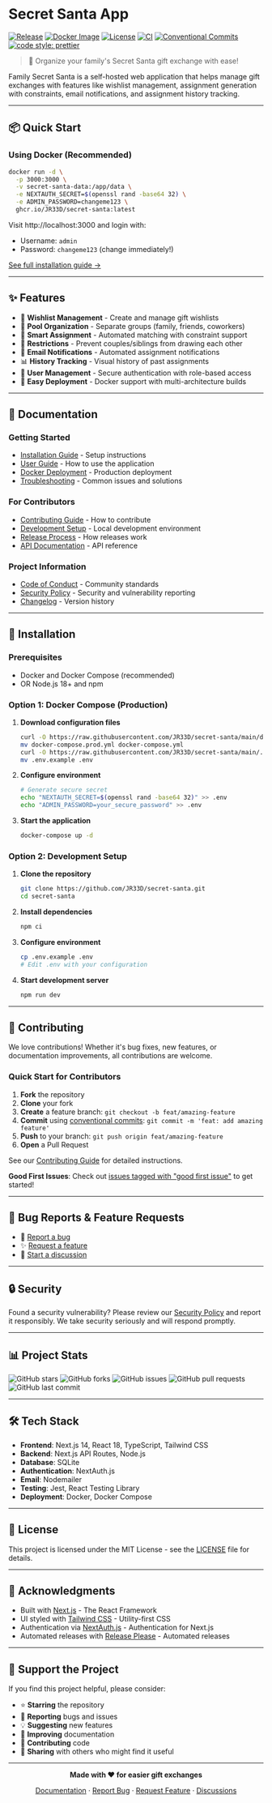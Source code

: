 # Secret Santa App

[![Release](https://img.shields.io/github/v/release/JR33D/secret-santa?include_prereleases&sort=semver)](https://github.com/JR33D/secret-santa/releases)
[![Docker Image](https://img.shields.io/badge/docker-ghcr.io-blue)](https://github.com/JR33D/secret-santa/pkgs/container/secret-santa)
[![License](https://img.shields.io/github/license/JR33D/secret-santa)](LICENSE)
[![CI](https://github.com/JR33D/secret-santa/workflows/PR%20Tests/badge.svg)](https://github.com/JR33D/secret-santa/actions)
[![Conventional Commits](https://img.shields.io/badge/Conventional%20Commits-1.0.0-yellow.svg)](https://conventionalcommits.org)
[![code style: prettier](https://img.shields.io/badge/code_style-prettier-ff69b4.svg)](https://github.com/prettier/prettier)

> 🎅 Organize your family's Secret Santa gift exchange with ease!

Family Secret Santa is a self-hosted web application that helps manage gift exchanges with features like wishlist management, assignment generation with constraints, email notifications, and assignment history tracking.

---

## 📦 Quick Start

### Using Docker (Recommended)

```bash
docker run -d \
  -p 3000:3000 \
  -v secret-santa-data:/app/data \
  -e NEXTAUTH_SECRET=$(openssl rand -base64 32) \
  -e ADMIN_PASSWORD=changeme123 \
  ghcr.io/JR33D/secret-santa:latest
```

Visit http://localhost:3000 and login with:

- Username: `admin`
- Password: `changeme123` (change immediately!)

[See full installation guide →](docs/installation.md)

---

## ✨ Features

- 🎁 **Wishlist Management** - Create and manage gift wishlists
- 👥 **Pool Organization** - Separate groups (family, friends, coworkers)
- 🎲 **Smart Assignment** - Automated matching with constraint support
- 🚫 **Restrictions** - Prevent couples/siblings from drawing each other
- 📧 **Email Notifications** - Automated assignment notifications
- 📊 **History Tracking** - Visual history of past assignments
- 🔐 **User Management** - Secure authentication with role-based access
- 🐳 **Easy Deployment** - Docker support with multi-architecture builds

---

## 📖 Documentation

### Getting Started

- [Installation Guide](docs/installation.md) - Setup instructions
- [User Guide](docs/user-guide.md) - How to use the application
- [Docker Deployment](docs/docker.md) - Production deployment
- [Troubleshooting](docs/troubleshooting.md) - Common issues and solutions

### For Contributors

- [Contributing Guide](docs/CONTRIBUTING.md) - How to contribute
- [Development Setup](docs/development.md) - Local development environment
- [Release Process](docs/RELEASE_PROCESS.md) - How releases work
- [API Documentation](docs/api.md) - API reference

### Project Information

- [Code of Conduct](docs/CODE_OF_CONDUCT.md) - Community standards
- [Security Policy](docs/SECURITY.md) - Security and vulnerability reporting
- [Changelog](CHANGELOG.md) - Version history

---

## 🚀 Installation

### Prerequisites

- Docker and Docker Compose (recommended)
- OR Node.js 18+ and npm

### Option 1: Docker Compose (Production)

1. **Download configuration files**

   ```bash
   curl -O https://raw.githubusercontent.com/JR33D/secret-santa/main/docker-compose.prod.yml
   mv docker-compose.prod.yml docker-compose.yml
   curl -O https://raw.githubusercontent.com/JR33D/secret-santa/main/.env.example
   mv .env.example .env
   ```

2. **Configure environment**

   ```bash
   # Generate secure secret
   echo "NEXTAUTH_SECRET=$(openssl rand -base64 32)" >> .env
   echo "ADMIN_PASSWORD=your_secure_password" >> .env
   ```

3. **Start the application**
   ```bash
   docker-compose up -d
   ```

### Option 2: Development Setup

1. **Clone the repository**

   ```bash
   git clone https://github.com/JR33D/secret-santa.git
   cd secret-santa
   ```

2. **Install dependencies**

   ```bash
   npm ci
   ```

3. **Configure environment**

   ```bash
   cp .env.example .env
   # Edit .env with your configuration
   ```

4. **Start development server**
   ```bash
   npm run dev
   ```

---

## 🤝 Contributing

We love contributions! Whether it's bug fixes, new features, or documentation improvements, all contributions are welcome.

### Quick Start for Contributors

1. **Fork** the repository
2. **Clone** your fork
3. **Create** a feature branch: `git checkout -b feat/amazing-feature`
4. **Commit** using [conventional commits](https://conventionalcommits.org): `git commit -m 'feat: add amazing feature'`
5. **Push** to your branch: `git push origin feat/amazing-feature`
6. **Open** a Pull Request

See our [Contributing Guide](docs/CONTRIBUTING.md) for detailed instructions.

**Good First Issues**: Check out [issues tagged with "good first issue"](https://github.com/JR33D/secret-santa/labels/good%20first%20issue) to get started!

---

## 🐛 Bug Reports & Feature Requests

- 🐛 [Report a bug](https://github.com/JR33D/secret-santa/issues/new?template=bug_report.yml)
- ✨ [Request a feature](https://github.com/JR33D/secret-santa/issues/new?template=feature_request.yml)
- 💬 [Start a discussion](https://github.com/JR33D/secret-santa/discussions)

---

## 🔒 Security

Found a security vulnerability? Please review our [Security Policy](docs/SECURITY.md) and report it responsibly. We take security seriously and will respond promptly.

---

## 📊 Project Stats

![GitHub stars](https://img.shields.io/github/stars/JR33D/secret-santa?style=social)
![GitHub forks](https://img.shields.io/github/forks/JR33D/secret-santa?style=social)
![GitHub issues](https://img.shields.io/github/issues/JR33D/secret-santa)
![GitHub pull requests](https://img.shields.io/github/issues-pr/JR33D/secret-santa)
![GitHub last commit](https://img.shields.io/github/last-commit/JR33D/secret-santa)

---

## 🛠️ Tech Stack

- **Frontend**: Next.js 14, React 18, TypeScript, Tailwind CSS
- **Backend**: Next.js API Routes, Node.js
- **Database**: SQLite
- **Authentication**: NextAuth.js
- **Email**: Nodemailer
- **Testing**: Jest, React Testing Library
- **Deployment**: Docker, Docker Compose

---

## 📝 License

This project is licensed under the MIT License - see the [LICENSE](LICENSE) file for details.

---

## 🙏 Acknowledgments

- Built with [Next.js](https://nextjs.org/) - The React Framework
- UI styled with [Tailwind CSS](https://tailwindcss.com/) - Utility-first CSS
- Authentication via [NextAuth.js](https://next-auth.js.org/) - Authentication for Next.js
- Automated releases with [Release Please](https://github.com/googleapis/release-please) - Automated releases

---

## 💖 Support the Project

If you find this project helpful, please consider:

- ⭐ **Starring** the repository
- 🐛 **Reporting** bugs and issues
- 💡 **Suggesting** new features
- 📖 **Improving** documentation
- 🤝 **Contributing** code
- 📢 **Sharing** with others who might find it useful

---

<div align="center">

**Made with ❤️ for easier gift exchanges**

[Documentation](docs/) · [Report Bug](https://github.com/JR33D/secret-santa/issues) · [Request Feature](https://github.com/JR33D/secret-santa/issues) · [Discussions](https://github.com/JR33D/secret-santa/discussions)

</div>
